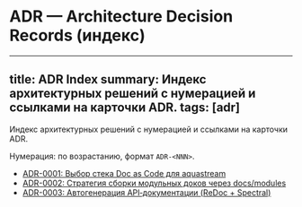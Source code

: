 # ADR — Architecture Decision Records (индекс)

---
title: ADR Index
summary: Индекс архитектурных решений с нумерацией и ссылками на карточки ADR.
tags: [adr]
---

Индекс архитектурных решений с нумерацией и ссылками на карточки ADR.

Нумерация: по возрастанию, формат `ADR-<NNN>`.

- [ADR-0001: Выбор стека Doc as Code для aquastream](./adr-0001-docs-stack.md)
 - [ADR-0002: Стратегия сборки модульных доков через docs/modules](./adr-0002-sync-module-docs.md)
 - [ADR-0003: Автогенерация API‑документации (ReDoc + Spectral)](./adr-0003-api-redoc.md)
